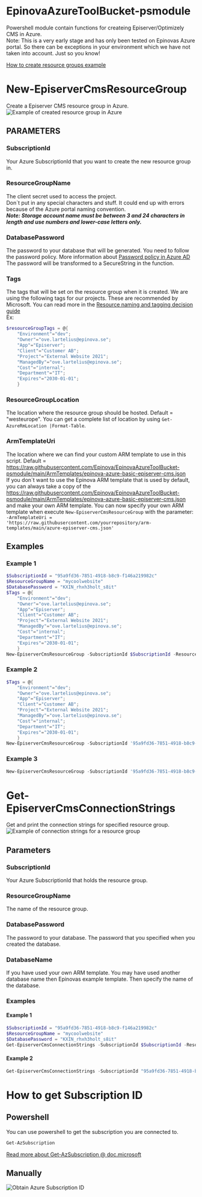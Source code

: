 # EpinovaAzureToolBucket-psmodule
Powershell module contain functions for createing Episerver/Optimizely CMS in Azure.  
Note: This is a very early stage and has only been tested on Epinovas Azure portal. So there can be exceptions in your environment which we have not taken into account. Just so you know!  

[How to create resource groups example](Documentation\CreateResourceGroup.md)

# New-EpiserverCmsResourceGroup
Create a Episerver CMS resource group in Azure.  
![Example of created resource group in Azure](Documentation/ResourceGroupInAzure2.jpg)  
## PARAMETERS 
### SubscriptionId
Your Azure SubscriptionId that you want to create the new resource group in.

### ResourceGroupName
The client secret used to access the project.  
Don´t put in any special characters and stuff. It could end up with errors because of the Azure portal naming convention.  
_**Note: Storage account name must be between 3 and 24 characters in length and use numbers and lower-case letters only.**_

### DatabasePassword
The password to your database that will be generated. You need to follow the password policy. More information about [Password policy in Azure AD](https://docs.microsoft.com/en-us/previous-versions/azure/jj943764(v=azure.100)?redirectedfrom=MSDN)  
The password will be transformed to a SecureString in the function.

### Tags
The tags that will be set on the resource group when it is created. We are using the following tags for our projects. These are recommended by Microsoft. You can read more in the [Resource naming and tagging decision guide](https://docs.microsoft.com/en-us/azure/cloud-adoption-framework/ready/azure-best-practices/naming-and-tagging)  
Ex: 
```powershell
$resourceGroupTags = @{
    "Environment"="dev";
    "Owner"="ove.lartelius@epinova.se";
    "App"="Episerver";
    "Client"="Customer AB";
    "Project"="External Website 2021";
    "ManagedBy"="ove.lartelius@epinova.se";
    "Cost"="internal";
    "Department"="IT";
    "Expires"="2030-01-01";
    }
```

### ResourceGroupLocation
The location where the resource group should be hosted. Default = "westeurope". You can get a complete list of location by using ```Get-AzureRmLocation |Format-Table```.

### ArmTemplateUri
The location where we can find your custom ARM template to use in this script. Default = https://raw.githubusercontent.com/Epinova/EpinovaAzureToolBucket-psmodule/main/ArmTemplates/epinova-azure-basic-episerver-cms.json   
If you don´t want to use the Epinova ARM template that is used by default, you can always take a copy of the https://raw.githubusercontent.com/Epinova/EpinovaAzureToolBucket-psmodule/main/ArmTemplates/epinova-azure-basic-episerver-cms.json and make your own ARM template. You can now specify your own ARM template when execute ```New-EpiserverCmsResourceGroup``` with the parameter: ```-ArmTemplateUri = 'https://raw.githubusercontent.com/yourrepository/arm-templates/main/azure-episerver-cms.json'```

## Examples
### Example 1
```powershell
$SubscriptionId = "95a9fd36-7851-4918-b8c9-f146a219982c"
$ResourceGroupName = "mycoolwebsite"
$DatabasePassword = "KXIN_rhxh3holt_s8it"
$Tags = @{
    "Environment"="dev";
    "Owner"="ove.lartelius@epinova.se";
    "App"="Episerver";
    "Client"="Customer AB";
    "Project"="External Website 2021";
    "ManagedBy"="ove.lartelius@epinova.se";
    "Cost"="internal";
    "Department"="IT";
    "Expires"="2030-01-01";
    }
New-EpiserverCmsResourceGroup -SubscriptionId $SubscriptionId -ResourceGroupName $ResourceGroupName -DatabasePassword $DatabasePassword -Tags $Tags
```

### Example 2
```powershell
$Tags = @{
    "Environment"="dev";
    "Owner"="ove.lartelius@epinova.se";
    "App"="Episerver";
    "Client"="Customer AB";
    "Project"="External Website 2021";
    "ManagedBy"="ove.lartelius@epinova.se";
    "Cost"="internal";
    "Department"="IT";
    "Expires"="2030-01-01";
    }
New-EpiserverCmsResourceGroup -SubscriptionId '95a9fd36-7851-4918-b8c9-f146a219982c' -ResourceGroupName 'mycoolwebsite' -DatabasePassword 'KXIN_rhxh3holt_s8it' -Tags $resourceGroupTags -ResourceGroupLocation = "westeurope" -ArmTemplateUri = "https://raw.githubusercontent.com/yourrepository/arm-templates/main/azure-episerver-cms.json" 
```

### Example 3
```powershell
New-EpiserverCmsResourceGroup -SubscriptionId '95a9fd36-7851-4918-b8c9-f146a219982c' -ResourceGroupName 'mycoolwebsite' -DatabasePassword 'KXIN_rhxh3holt_s8it' -Tags @{ "Environment"="dev";"Owner"="ove.lartelius@epinova.se";"App"="Episerver";"Client"="Client name";"Project"="Project name";"ManagedBy"="Ove Lartelius";"Cost"="Internal";"Department"="IT";"Expires"="";  } -ResourceGroupLocation = "westeurope" -ArmTemplateUri = "https://raw.githubusercontent.com/yourrepository/arm-templates/main/azure-episerver-cms.json" 
```


# Get-EpiserverCmsConnectionStrings
Get and print the connection strings for specified resource group.  
![Example of connection strings for a resource group](Documentation/ConnectionStringsResult.jpg)  
## Parameters
### SubscriptionId
Your Azure SubscriptionId that holds the resource group.

### ResourceGroupName
The name of the resource group.

### DatabasePassword
The password to your database. The password that you specified when you created the database.

### DatabaseName
If you have used your own ARM template. You may have used another database name then Epinovas example template. Then specify the name of the database.

### Examples
#### Example 1
```powershell
$SubscriptionId = "95a9fd36-7851-4918-b8c9-f146a219982c"
$ResourceGroupName = "mycoolwebsite"
$DatabasePassword = "KXIN_rhxh3holt_s8it"
Get-EpiserverCmsConnectionStrings -SubscriptionId $SubscriptionId -ResourceGroupName $ResourceGroupName -DatabasePassword $DatabasePassword
```

#### Example 2
```powershell
Get-EpiserverCmsConnectionStrings -SubscriptionId "95a9fd36-7851-4918-b8c9-f146a219982c" -ResourceGroupName "mycoolwebsite" -DatabasePassword "KXIN_rhxh3holt_s8it"
```

# How to get Subscription ID
## Powershell
You can use powershell to get the subscription you are connected to.  
```powershell
Get-AzSubscription
```
[Read more about Get-AzSubscription @ doc.microsoft](https://docs.microsoft.com/en-us/powershell/module/az.accounts/get-azsubscription?view=azps-5.6.0)
## Manually
![Obtain Azure Subscription ID](Documentation/ObtainAzureSubscriptionID.jpg)  
